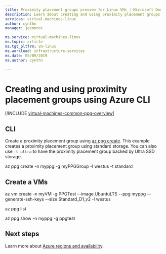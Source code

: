 ```yaml
---
title: Proximity placement groups preview for Linux VMs | Microsoft Docs
description: Learn about creating and using proximity placement groups for Linux virtual machines in Azure. 
services: virtual-machines-linux
author: cynthn
manager: jeconnoc

ms.service: virtual-machines-linux
ms.topic: article
ms.tgt_pltfrm: vm-linux
ms.workload: infrastructure-services
ms.date: 05/09/2019
ms.author: cynthn

---
```


# Creating and using proximity placement groups using Azure CLI


[!INCLUDE [virtual-machines-common-ppg-overview](../../../includes/virtual-machines-common-ppg-overview.md)]

## CLI
Create a proximity placement group using [az ppg create](/cli/azure/vm). This example creates a proximity placement group using standard storage. You can also use `-t ultra` to have the proximity placement group backed by Ultra SSD storage.


az ppg create -n myppg -g myPPGGroup -l westus -t standard 


## Create a VMs

az vm create -n myVM -g PPGTest --image UbuntuLTS --ppg myppg  --generate-ssh-keys --size Standard_D1_v2  -l westus


az ppg list  

az ppg show -n myppg -g ppgtest  

 


## Next steps

Learn more about [Azure regions and availability](regions-and-availability.md).